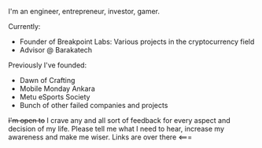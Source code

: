 I'm an engineer, entrepreneur, investor, gamer. 

Currently:   
- Founder of Breakpoint Labs: Various projects in the cryptocurrency field  
- Advisor @ Barakatech  

Previously I've founded:  
- Dawn of Crafting  
- Mobile Monday Ankara  
- Metu eSports Society  
- Bunch of other failed companies and projects  

~~I'm open to~~ I crave any and all sort of feedback for every aspect and decision of my life. Please tell me what I need to hear, increase my awareness and make me wiser. Links are over there <===
